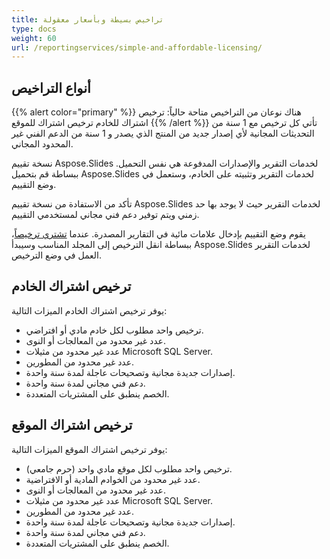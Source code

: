 ```yaml
---
title: تراخيص بسيطة وبأسعار معقولة
type: docs
weight: 60
url: /reportingservices/simple-and-affordable-licensing/
---
```


## أنواع التراخيص 
{{% alert color="primary" %}} هناك نوعان من التراخيص متاحة حالياً: ترخيص اشتراك للخادم ترخيص اشتراك للموقع {{% /alert %}}
تأتي كل ترخيص مع 1 سنة من التحديثات المجانية لأي إصدار جديد من المنتج الذي يصدر و 1 سنة من الدعم الفني غير المحدود المجاني. 

نسخة تقييم Aspose.Slides لخدمات التقرير والإصدارات المدفوعة هي نفس التحميل. ببساطة قم بتحميل Aspose.Slides لخدمات التقرير وتثبيته على الخادم، وستعمل في وضع التقييم. 


تأكد من الاستفادة من نسخة تقييم Aspose.Slides لخدمات التقرير حيث لا يوجد بها حد زمني ويتم توفير دعم فني مجاني لمستخدمي التقييم. 


يقوم وضع التقييم بإدخال علامات مائية في التقارير المصدرة. عندما [تشتري ترخيصاً](https://purchase.aspose.com/buy)، ببساطة انقل الترخيص إلى المجلد المناسب وسيبدأ Aspose.Slides لخدمات التقرير العمل في وضع الترخيص. 
## **ترخيص اشتراك الخادم**
يوفر ترخيص اشتراك الخادم الميزات التالية:

- ترخيص واحد مطلوب لكل خادم مادي أو افتراضي.
- عدد غير محدود من المعالجات أو النوى.
- عدد غير محدود من مثيلات Microsoft SQL Server.
- عدد غير محدود من المطورين.
- إصدارات جديدة مجانية وتصحيحات عاجلة لمدة سنة واحدة.
- دعم فني مجاني لمدة سنة واحدة.
- الخصم ينطبق على المشتريات المتعددة.
## **ترخيص اشتراك الموقع**
يوفر ترخيص اشتراك الموقع الميزات التالية:

- ترخيص واحد مطلوب لكل موقع مادي واحد (حرم جامعي).
- عدد غير محدود من الخوادم المادية أو الافتراضية.
- عدد غير محدود من المعالجات أو النوى.
- عدد غير محدود من مثيلات Microsoft SQL Server.
- عدد غير محدود من المطورين.
- إصدارات جديدة مجانية وتصحيحات عاجلة لمدة سنة واحدة.
- دعم فني مجاني لمدة سنة واحدة.
- الخصم ينطبق على المشتريات المتعددة.